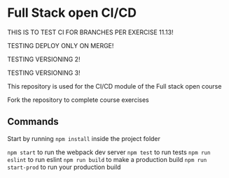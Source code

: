 # Full Stack open CI/CD

THIS IS TO TEST CI FOR BRANCHES PER EXERCISE 11.13!

TESTING DEPLOY ONLY ON MERGE!

TESTING VERSIONING 2!

TESTING VERSIONING 3!

This repository is used for the CI/CD module of the Full stack open course

Fork the repository to complete course exercises

## Commands

Start by running `npm install` inside the project folder

`npm start` to run the webpack dev server
`npm test` to run tests
`npm run eslint` to run eslint
`npm run build` to make a production build
`npm run start-prod` to run your production build
